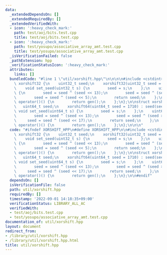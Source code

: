 ```yaml
---
data:
  _extendedDependsOn: []
  _extendedRequiredBy: []
  _extendedVerifiedWith:
  - icon: ':heavy_check_mark:'
    path: test/aoj/bits.test.cpp
    title: test/aoj/bits.test.cpp
  - icon: ':heavy_check_mark:'
    path: test/yosupo/associative_array_amt.test.cpp
    title: test/yosupo/associative_array_amt.test.cpp
  _isVerificationFailed: false
  _pathExtension: hpp
  _verificationStatusIcon: ':heavy_check_mark:'
  attributes:
    links: []
  bundledCode: "#line 1 \"util/xorshift.hpp\"\n\n\n\n#include <cstdint>\n\nstruct\
    \ xorshift32 {\n    uint32_t seed;\n    xorshift32(uint32_t seed = 1710) : seed(seed){};\n\
    \    void set_seed(uint32_t s) {\n        seed = s;\n    };\n    uint32_t gen()\
    \ {\n        seed = seed ^ (seed << 13);\n        seed = seed ^ (seed >> 17);\n\
    \        seed = seed ^ (seed << 5);\n        return seed;\n    };\n    uint32_t\
    \ operator()() {\n        return gen();\n    };\n};\n\nstruct xorshift64 {\n \
    \   uint64_t seed;\n    xorshift64(uint64_t seed = 1710) : seed(seed){};\n   \
    \ void set_seed(uint64_t s) {\n        seed = s;\n    };\n    uint64_t gen() {\n\
    \        seed = seed ^ (seed << 13);\n        seed = seed ^ (seed >> 7);\n   \
    \     seed = seed ^ (seed << 17);\n        return seed;\n    };\n    uint64_t\
    \ operator()() {\n        return gen();\n    };\n};\n\n\n"
  code: "#ifndef XORSHIFT_HPP\n#define XORSHIFT_HPP\n\n#include <cstdint>\n\nstruct\
    \ xorshift32 {\n    uint32_t seed;\n    xorshift32(uint32_t seed = 1710) : seed(seed){};\n\
    \    void set_seed(uint32_t s) {\n        seed = s;\n    };\n    uint32_t gen()\
    \ {\n        seed = seed ^ (seed << 13);\n        seed = seed ^ (seed >> 17);\n\
    \        seed = seed ^ (seed << 5);\n        return seed;\n    };\n    uint32_t\
    \ operator()() {\n        return gen();\n    };\n};\n\nstruct xorshift64 {\n \
    \   uint64_t seed;\n    xorshift64(uint64_t seed = 1710) : seed(seed){};\n   \
    \ void set_seed(uint64_t s) {\n        seed = s;\n    };\n    uint64_t gen() {\n\
    \        seed = seed ^ (seed << 13);\n        seed = seed ^ (seed >> 7);\n   \
    \     seed = seed ^ (seed << 17);\n        return seed;\n    };\n    uint64_t\
    \ operator()() {\n        return gen();\n    };\n};\n\n#endif"
  dependsOn: []
  isVerificationFile: false
  path: util/xorshift.hpp
  requiredBy: []
  timestamp: '2022-09-01 14:18:35+09:00'
  verificationStatus: LIBRARY_ALL_AC
  verifiedWith:
  - test/aoj/bits.test.cpp
  - test/yosupo/associative_array_amt.test.cpp
documentation_of: util/xorshift.hpp
layout: document
redirect_from:
- /library/util/xorshift.hpp
- /library/util/xorshift.hpp.html
title: util/xorshift.hpp
---
```

